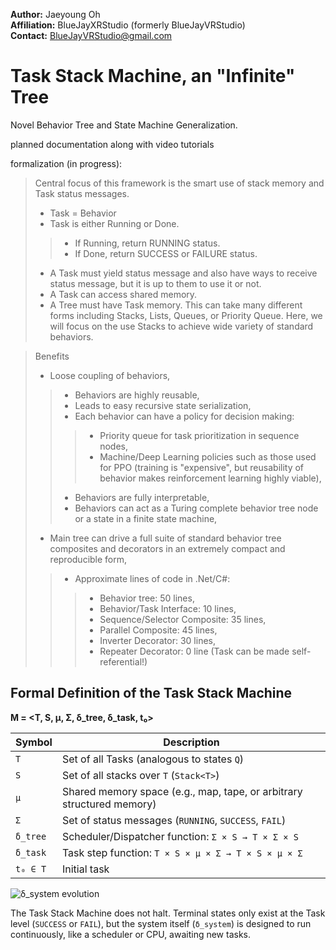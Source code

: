 **Author:** Jaeyoung Oh  
**Affiliation:** BlueJayXRStudio (formerly BlueJayVRStudio)  
**Contact:** BlueJayVRStudio@gmail.com  

# Task Stack Machine, an "Infinite" Tree
Novel Behavior Tree and State Machine Generalization.

planned documentation along with video tutorials

formalization (in progress):

> Central focus of this framework is the smart use of stack memory and Task status messages.
> - Task = Behavior
> - Task is either Running or Done.
>> - If Running, return RUNNING status.
>> - If Done, return SUCCESS or FAILURE status.
> - A Task must yield status message and also have ways to receive status message, but it is up to them to use it or not.
> - A Task can access shared memory.
> - A Tree must have Task memory. This can take many different forms including Stacks, Lists, Queues, or Priority Queue. Here, we will focus on the use Stacks to achieve wide variety of standard behaviors.

> Benefits
> - Loose coupling of behaviors,
>> - Behaviors are highly reusable,
>> - Leads to easy recursive state serialization,
>> - Each behavior can have a policy for decision making:
>>> - Priority queue for task prioritization in sequence nodes,
>>> - Machine/Deep Learning policies such as those used for PPO (training is "expensive", but reusability of behavior makes reinforcement learning highly viable),
>> - Behaviors are fully interpretable,
>> - Behaviors can act as a Turing complete behavior tree node or a state in a finite state machine,
> - Main tree can drive a full suite of standard behavior tree composites and decorators in an extremely compact and reproducible form,
>> - Approximate lines of code in .Net/C#:
>>> - Behavior tree: 50 lines, 
>>> - Behavior/Task Interface: 10 lines, 
>>> - Sequence/Selector Composite: 35 lines,
>>> - Parallel Composite: 45 lines,
>>> - Inverter Decorator: 30 lines,
>>> - Repeater Decorator: 0 line (Task can be made self-referential!)


## Formal Definition of the Task Stack Machine

**M = <T, S, μ, Σ, δ_tree, δ_task, t₀>**

| Symbol     | Description                                                                  |
|------------|------------------------------------------------------------------------------|
| `T`        | Set of all Tasks (analogous to states `Q`)                                   |
| `S`        | Set of all stacks over `T` (`Stack<T>`)                                      |
| `μ`        | Shared memory space (e.g., map, tape, or arbitrary structured memory)        |
| `Σ`        | Set of status messages (`RUNNING`, `SUCCESS`, `FAIL`)                        |
| `δ_tree`   | Scheduler/Dispatcher function: `Σ × S → T × Σ × S`                           |
| `δ_task`   | Task step function: `T × S × μ × Σ → T × S × μ × Σ`                          |
| `t₀ ∈ T`   | Initial task                                                                 |

![δ_system evolution](docs/system_evolution.svg)

The Task Stack Machine does not halt. Terminal states only exist at the Task level (`SUCCESS` or `FAIL`), but the system itself (`δ_system`) is designed to run continuously, like a scheduler or CPU, awaiting new tasks.

